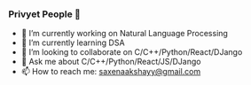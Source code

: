 ### Privyet People 👋

- 🔭 I’m currently working on Natural Language Processing
- 🌱 I’m currently learning DSA
- 👯 I’m looking to collaborate on C/C++/Python/React/DJango
- 💬 Ask me about C/C++/Python/React/JS/DJango
- 📫 How to reach me: saxenaakshayy@gmail.com
